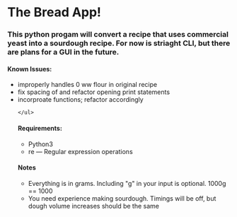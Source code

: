 <h1>The Bread App!</h1>

<h3>This python progam will convert a recipe that uses commercial yeast into a sourdough recipe.  For now is striaght CLI, but there are plans for a GUI in the future.</h3>

<h4>Known Issues:</h4>
    <ul>
        <li>improperly handles 0 ww flour in original recipe</li>
        <li>fix spacing of and refactor opening print statements</li>
        <li>incorproate functions; refactor accordingly</li>
    
    </ul>

<h4>Requirements:</h4>
    <ul>
        <li>Python3</li>
        <li>re — Regular expression operations</li>
    </ul>

<h4>Notes</h4>
    <ul>
        <li>Everything is in grams. Including "g" in your input is optional. 1000g == 1000</li>
        <li>You need experience making sourdough. Timings will be off, but dough volume increases should be the same</li>
    </ul>